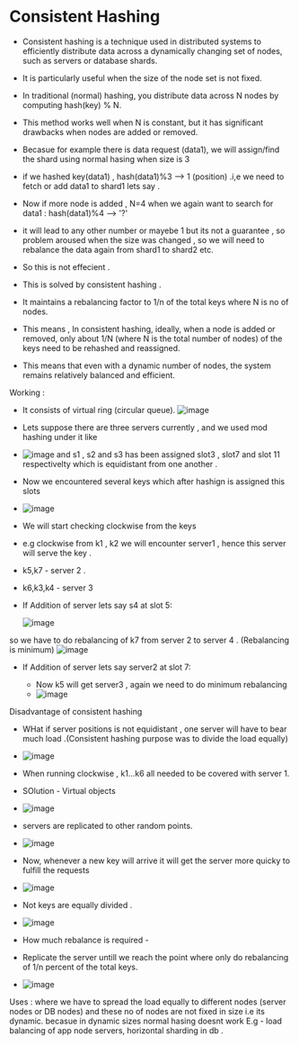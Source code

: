 <h1>Consistent Hashing</h1>

- Consistent hashing is a technique used in distributed systems to efficiently distribute data across a dynamically changing set of nodes, such as servers or database shards. 
- It is particularly useful when the size of the node set is not fixed.
- In traditional (normal) hashing, you distribute data across N nodes by computing hash(key) % N. 
- This method works well when N is constant, but it has significant drawbacks when nodes are added or removed.

- Becasue for example there is data request (data1), we will assign/find the shard using normal hasing when size is 3
- if we hashed key(data1) , hash(data1)%3 --> 1 (position) .i,e we need to fetch or add data1 to shard1 lets say .
- Now if more node is added , N=4 when we again want to search for data1 : hash(data1)%4 --> '?'
- it will lead to any other number or mayebe 1 but its not a guarantee , so problem aroused when the size was changed , so we will need to rebalance the data again from shard1 to shard2 etc.
- So this is not effecient .

- This is solved by consistent hashing .
- It maintains a rebalancing factor to 1/n of the total keys where N is no of nodes.
- This means , In consistent hashing, ideally, when a node is added or removed, only about 1/N (where N is the total number of nodes) of the keys need to be rehashed and reassigned.
- This means that even with a dynamic number of nodes, the system remains relatively balanced and efficient.


Working : 

- It consists of virtual ring (circular queue).
  ![image](https://github.com/user-attachments/assets/466b9758-fe8d-41fa-a0b1-286cd245c163)

- Lets suppose there are three servers currently , and we used mod hashing under it like
- ![image](https://github.com/user-attachments/assets/7b2e1e25-9d6c-480f-9d37-24711731f053)
 and s1 , s2 and s3 has been assigned slot3 , slot7 and slot 11 respectivelty which is equidistant from one another .

- Now we encountered several keys which after hashign is assigned this slots
- ![image](https://github.com/user-attachments/assets/bacac7ae-7638-4263-af7c-e5a4362a8750)
- We will start checking clockwise from the keys
- e.g clockwise from k1 , k2 we will encounter server1 , hence this server will serve the key .
- k5,k7 - server 2 .
- k6,k3,k4 - server 3

- If Addition of server lets say s4 at slot 5:
  
  ![image](https://github.com/user-attachments/assets/eace2f2e-2c1a-4e2f-b0ca-b5435a57785b)

so we have to do rebalancing of k7 from server 2 to server 4 . (Rebalancing is minimum)
![image](https://github.com/user-attachments/assets/74cd1457-04f4-41d8-894c-f03ece408481)


- If Addition of server lets say server2 at slot 7:
 
  - Now k5 will get server3 , again we need to do minimum rebalancing
  - ![image](https://github.com/user-attachments/assets/dffb72ad-d501-4382-8af6-8b5ec0ab15e8)


Disadvantage of consistent hashing

- WHat if server positions is not equidistant , one server will have to bear much load .(Consistent hashing purpose was to divide the load equally)
- ![image](https://github.com/user-attachments/assets/81839c1c-8c74-4511-8980-915020b543b7)
- When running clockwise , k1...k6 all needed to be covered with server 1.
- SOlution - Virtual objects

- ![image](https://github.com/user-attachments/assets/72505050-0560-4f22-bfd8-82236b9ae94a)
- servers are replicated to other random points.

- ![image](https://github.com/user-attachments/assets/99b27db1-3b02-4a4a-a73c-205e98d9df7d)

- Now, whenever a new key will arrive it will get the server more quicky to fulfill the requests
- ![image](https://github.com/user-attachments/assets/8e17d62b-5cc5-4a43-bdaa-de5d27e3c2a3)

- Not keys are equally divided .
- ![image](https://github.com/user-attachments/assets/f6a1a688-9110-4ad0-88cd-4a228240f931)

 - How much rebalance is required -
 - Replicate the server untill we reach the point where only do rebalancing of 1/n percent of the total keys.
 - ![image](https://github.com/user-attachments/assets/87529ffb-0e86-412f-a39a-6fd22bd9ff77)


Uses : 
where we have to spread the load equally to different nodes (server nodes or DB nodes) and these no of nodes are not fixed in size i.e its dynamic. becasue in dynamic sizes normal hasing doesnt work
E.g - load balancing of app node servers, horizontal sharding in db .







   


